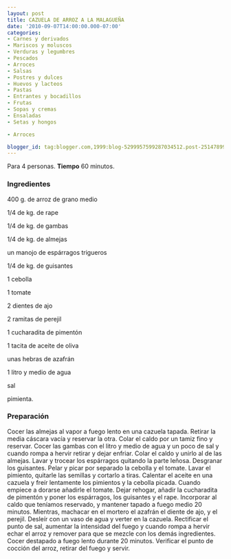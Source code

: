 ```yaml
---
layout: post
title: CAZUELA DE ARROZ A LA MALAGUEÑA
date: '2010-09-07T14:00:00.000-07:00'
categories:
- Carnes y derivados
- Mariscos y moluscos
- Verduras y legumbres
- Pescados
- Arroces
- Salsas
- Postres y dulces
- Huevos y lacteos
- Pastas
- Entrantes y bocadillos
- Frutas
- Sopas y cremas
- Ensaladas
- Setas y hongos

- Arroces

blogger_id: tag:blogger.com,1999:blog-5299957599287034512.post-251478997072515476
---
```


Para 4 personas.
<b>Tiempo</b> 60 minutos.

<h3>Ingredientes</h3>

400 g. de arroz de grano medio

1/4 de kg. de rape

1/4 de kg. de gambas

1/4 de kg. de almejas

un manojo de espárragos trigueros

1/4 de kg. de guisantes

1 cebolla

1 tomate

2 dientes de ajo

2 ramitas de perejil

1 cucharadita de pimentón

1 tacita de aceite de oliva

unas hebras de azafrán

1 litro y medio de agua

sal

pimienta.

<h3>Preparación</h3>

Cocer las almejas al vapor a fuego lento en una cazuela tapada. Retirar la media cáscara vacía y reservar la otra. Colar el caldo por un tamiz fino y reservar. Cocer las gambas con el litro y medio de agua y un poco de sal y cuando rompa a hervir retirar y dejar enfriar. Colar el caldo y unirlo al de las almejas. Lavar y trocear los espárragos quitando la parte leñosa. Desgranar los guisantes. Pelar y picar por separado la cebolla y el tomate. Lavar el pimiento, quitarle las semillas y cortarlo a tiras. Calentar el aceite en una cazuela y freír lentamente los pimientos y la cebolla picada. Cuando empiece a dorarse añadirle el tomate. Dejar rehogar, añadir la cucharadita de pimentón y poner los espárragos, los guisantes y el rape. Incorporar al caldo que teníamos reservado, y mantener tapado a fuego medio 20 minutos. Mientras, machacar en el mortero el azafrán el diente de ajo, y el perejil. Desleír con un vaso de agua y verter en la cazuela. Rectificar el punto de sal, aumentar la intensidad del fuego y cuando rompa a hervir echar el arroz y remover para que se mezcle con los demás ingredientes. Cocer destapado a fuego lento durante 20 minutos. Verificar el punto de cocción del arroz, retirar del fuego y servir.

